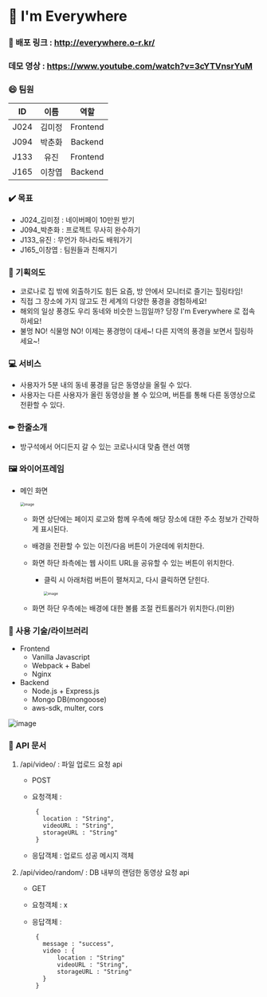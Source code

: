 # 🛬 I'm Everywhere

### 💾 배포 링크 : http://everywhere.o-r.kr/
### 데모 영상 : https://www.youtube.com/watch?v=3cYTVnsrYuM
### 😄 팀원

| **ID** | **이름** | **역할** |
| :----: | :------: | :------: |
|  J024  |  김미정  | Frontend |
|  J094  |  박춘화  | Backend  |
|  J133  |   유진   | Frontend |
|  J165  |  이창엽  | Backend  |

### ✔️ 목표

- J024\_김미정 : 네이버페이 10만원 받기
- J094\_박춘화 : 프로젝트 무사히 완수하기
- J133\_유진 : 무언가 하나라도 배워가기
- J165\_이창엽 : 팀원들과 친해지기

### 🤔 기획의도

- 코로나로 집 밖에 외출하기도 힘든 요즘, 방 안에서 모니터로 즐기는 힐링타임!
- 직접 그 장소에 가지 않고도 전 세계의 다양한 풍경을 경험하세요!
- 해외의 일상 풍경도 우리 동네와 비슷한 느낌일까? 당장 I'm Everywhere 로 접속하세요!
- 불멍 NO! 식물멍 NO! 이제는 풍경멍이 대세~! 다른 지역의 풍경을 보면서 힐링하세요~!

### 💻 서비스

- 사용자가 5분 내의 동네 풍경을 담은 동영상을 올릴 수 있다.
- 사용자는 다른 사용자가 올린 동영상을 볼 수 있으며, 버튼를 통해 다른 동영상으로 전환할 수 있다.

### ✏ 한줄소개

- 방구석에서 어디든지 갈 수 있는 코로나시대 맞춤 랜선 여행

### 🖼 와이어프레임

- 메인 화면

  <img src="https://user-images.githubusercontent.com/57428261/134452976-04299a4e-52c1-45c6-b438-f673537e2934.png" alt="image" style="zoom:50%;" />

  - 화면 상단에는 페이지 로고와 함께 우측에 해당 장소에 대한 주소 정보가 간략하게 표시된다.

  - 배경을 전환할 수 있는 이전/다음 버튼이 가운데에 위치한다.

  - 화면 하단 좌측에는 웹 사이트 URL을 공유할 수 있는 버튼이 위치한다.

    - 클릭 시 아래처럼 버튼이 펼쳐지고, 다시 클릭하면 닫힌다.

      <img src="https://user-images.githubusercontent.com/57428261/134452996-29be8708-166f-4bef-af74-29ac667b20f7.png" alt="image" style="zoom:50%;" />

  - 화면 하단 우측에는 배경에 대한 볼륨 조절 컨트롤러가 위치한다.(미완)

### 💽 사용 기술/라이브러리

- Frontend
  - Vanilla Javascript
  - Webpack + Babel
  - Nginx
- Backend
  - Node.js + Express.js
  - Mongo DB(mongoose)
  - aws-sdk, multer, cors
  
 ![image](https://user-images.githubusercontent.com/67806982/134619745-51ab5fff-269f-4b8c-b837-5b19f05d40cb.png)


### 📝 API 문서

1. /api/video/ : 파일 업로드 요청 api

   - POST

   - 요청객체 :

     ```
      {
        location : "String",
        videoURL : "String",
        storageURL : "String"
      }
     ```

   - 응답객체 : 업로드 성공 메시지 객체

2. /api/video/random/ : DB 내부의 랜덤한 동영상 요청 api

   - GET

   - 요청객체 : x

   - 응답객체 :

     ```
      {
        message : "success",
        video : {
            location : "String"
            videoURL : "String",
            storageURL : "String"
        }
      }
     ```
